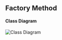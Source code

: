 ## Factory Method

#### Class Diagram 
![Class Diagram](https://github.com/jayavardhanravi/DesignPatterns/blob/master/FactoryMethod/ClassDiagram.png)